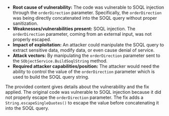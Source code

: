 - **Root cause of vulnerability:** The code was vulnerable to SOQL injection through the `orderDirection` parameter. Specifically, the `orderDirection` was being directly concatenated into the SOQL query without proper sanitization.
- **Weaknesses/vulnerabilities present:** SOQL injection. The `orderDirection` parameter, coming from an external input, was not properly escaped.
- **Impact of exploitation:** An attacker could manipulate the SOQL query to extract sensitive data, modify data, or even cause denial of service.
- **Attack vectors:** By manipulating the `orderDirection` parameter sent to the `SObjectService.BuildSoqlString` method.
- **Required attacker capabilities/position:** The attacker would need the ability to control the value of the `orderDirection` parameter which is used to build the SOQL query string.

The provided content gives details about the vulnerability and the fix applied. The original code was vulnerable to SOQL injection because it did not properly escape the `orderDirection` parameter. The fix adds a `String.escapeSingleQuotes()` to escape the value before concatenating it into the SOQL query.